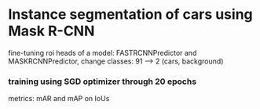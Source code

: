 # Instance segmentation of cars using Mask R-CNN
fine-tuning roi heads of a model: FASTRCNNPredictor and MASKRCNNPredictor, change classes: 91 --> 2 (cars, background)
### training using SGD optimizer through 20 epochs 
metrics: mAR and mAP on IoUs
